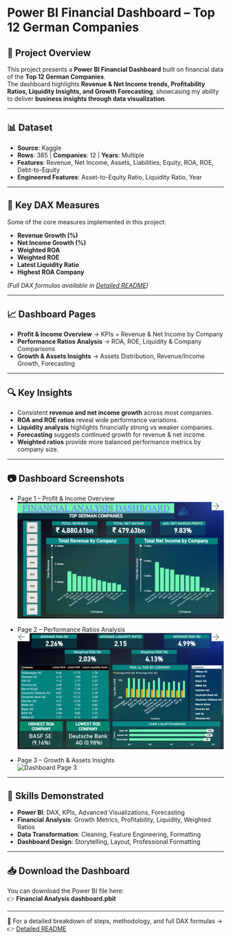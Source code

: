 # Power BI Financial Dashboard – Top 12 German Companies  

## 📌 Project Overview  
This project presents a **Power BI Financial Dashboard** built on financial data of the **Top 12 German Companies**.  
The dashboard highlights **Revenue & Net Income trends, Profitability Ratios, Liquidity Insights, and Growth Forecasting**, showcasing my ability to deliver **business insights through data visualization**.  

---

## 📊 Dataset  
- **Source**: Kaggle  
- **Rows**: 385 | **Companies**: 12 | **Years**: Multiple  
- **Features**: Revenue, Net Income, Assets, Liabilities, Equity, ROA, ROE, Debt-to-Equity  
- **Engineered Features**: Asset-to-Equity Ratio, Liquidity Ratio, Year  

---

## 📐 Key DAX Measures  
Some of the core measures implemented in this project:  
- **Revenue Growth (%)**  
- **Net Income Growth (%)**  
- **Weighted ROA**  
- **Weighted ROE**  
- **Latest Liquidity Ratio**  
- **Highest ROA Company**  

*(Full DAX formulas available in [Detailed README](Detailed_README.md))*  

---

## 📈 Dashboard Pages  

- **Profit & Income Overview** → KPIs + Revenue & Net Income by Company  
- **Performance Ratios Analysis** → ROA, ROE, Liquidity & Company Comparisons  
- **Growth & Assets Insights** → Assets Distribution, Revenue/Income Growth, Forecasting  

---

## 🔍 Key Insights  
- Consistent **revenue and net income growth** across most companies.  
- **ROA and ROE ratios** reveal wide performance variations.  
- **Liquidity analysis** highlights financially strong vs weaker companies.  
- **Forecasting** suggests continued growth for revenue & net income.  
- **Weighted ratios** provide more balanced performance metrics by company size.  

---

## 📷 Dashboard Screenshots  

- Page 1 – Profit & Income Overview  
  ![Dashboard Page 1](https://github.com/Panwars259/powerbi-german-companies-financial-analysis/blob/main/Images/Revenue%20%26%20Profit%20Overview.png)  

- Page 2 – Performance Ratios Analysis  
  ![Dashboard Page 2](https://github.com/Panwars259/powerbi-german-companies-financial-analysis/blob/main/Images/Performance%20Ratios%20Analysis.png)  

- Page 3 – Growth & Assets Insights  
  ![Dashboard Page 3](images/dashboard_page3.png)  

---

## 🚀 Skills Demonstrated  
- **Power BI**: DAX, KPIs, Advanced Visualizations, Forecasting  
- **Financial Analysis**: Growth Metrics, Profitability, Liquidity, Weighted Ratios  
- **Data Transformation**: Cleaning, Feature Engineering, Formatting  
- **Dashboard Design**: Storytelling, Layout, Professional Formatting  

---

## 📥 Download the Dashboard
You can download the Power BI file here:  
👉 **Financial Analysis dashboard.pbit**

---

📂 For a detailed breakdown of steps, methodology, and full DAX formulas →  
👉 [Detailed README](Detailed_README.md)
